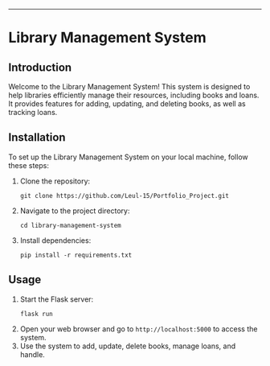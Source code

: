 ---

# Library Management System

## Introduction

Welcome to the Library Management System! This system is designed to help libraries efficiently manage their resources, including books and loans. It provides features for adding, updating, and deleting books, as well as tracking loans.

## Installation

To set up the Library Management System on your local machine, follow these steps:

1. Clone the repository:
   ```
   git clone https://github.com/Leul-15/Portfolio_Project.git
   ```
2. Navigate to the project directory:
   ```
   cd library-management-system
   ```
3. Install dependencies:
   ```
   pip install -r requirements.txt
   ```

## Usage

1. Start the Flask server:
   ```
   flask run
   ```
2. Open your web browser and go to `http://localhost:5000` to access the system.
3. Use the system to add, update, delete books, manage loans, and handle.
